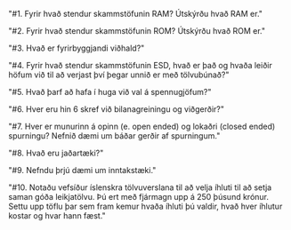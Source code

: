 "#1. Fyrir hvað stendur skammstöfunin RAM? Útskýrðu hvað RAM er."
	
"#2. Fyrir hvað stendur skammstöfunin ROM? Útskýrðu hvað ROM er."
	
"#3. Hvað er fyrirbyggjandi viðhald?"
	
"#4. Fyrir hvað stendur skammstöfunin ESD, hvað er það og hvaða leiðir höfum við til að
verjast því þegar unnið er með tölvubúnað?"
	
"#5. Hvað þarf að hafa í huga við val á spennugjöfum?"
	
"#6. Hver eru hin 6 skref við bilanagreiningu og viðgerðir?"
	
"#7. Hver er munurinn á opinn (e. open ended) og lokaðri (closed ended) spurningu?
Nefnið dæmi um báðar gerðir af spurningum."
	
"#8. Hvað eru jaðartæki?"
	
"#9. Nefndu þrjú dæmi um inntakstæki."
	
"#10. Notaðu vefsíður íslenskra tölvuverslana til að velja íhluti til að setja saman góða
leikjatölvu. Þú ert með fjármagn upp á 250 þúsund krónur. Settu upp töflu þar sem
fram kemur hvaða íhluti þú valdir, hvað hver íhlutur kostar og hvar hann fæst."
	